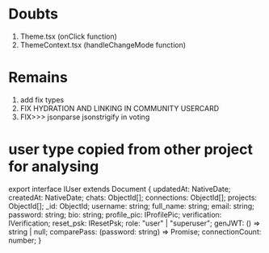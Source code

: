 # Doubts

1. Theme.tsx (onClick function)
2. ThemeContext.tsx (handleChangeMode function)

# Remains

1. add fix types
2. FIX HYDRATION AND LINKING IN COMMUNITY USERCARD
3. FIX>>> jsonparse jsonstrigify in voting

# user type copied from other project for analysing

export interface IUser extends Document {
updatedAt: NativeDate;
createdAt: NativeDate;
chats: ObjectId[];
connections: ObjectId[];
projects: ObjectId[];
_id: ObjectId;
username: string;
full_name: string;
email: string;
password: string;
bio: string;
profile_pic: IProfilePic;
verification: IVerification;
reset_psk: IResetPsk;
role: "user" | "superuser";
genJWT: () => string | null;
comparePass: (password: string) => Promise<boolean>;
connectionCount: number;
}
